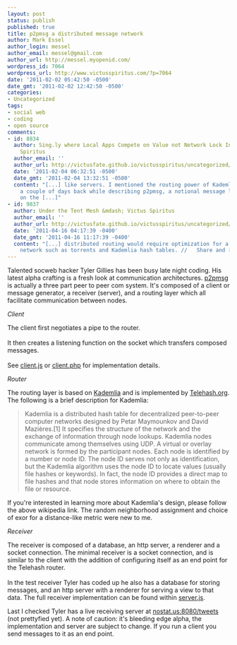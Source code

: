 ```yaml
---
layout: post
status: publish
published: true
title: p2pmsg a distributed message network
author: Mark Essel
author_login: messel
author_email: messel@gmail.com
author_url: http://messel.myopenid.com/
wordpress_id: 7064
wordpress_url: http://www.victusspiritus.com/?p=7064
date: '2011-02-02 05:42:50 -0500'
date_gmt: '2011-02-02 12:42:50 -0500'
categories:
- Uncategorized
tags:
- social web
- coding
- open source
comments:
- id: 8834
  author: Sing.ly where Local Apps Compete on Value not Network Lock In &raquo; Victus
    Spiritus
  author_email: ''
  author_url: http://victusfate.github.io/victusspiritus/uncategorized/2011/02/04/sing-ly-where-local-apps-compete-on-value-not-network-lock-in/
  date: '2011-02-04 06:32:51 -0500'
  date_gmt: '2011-02-04 13:32:51 -0500'
  content: "[...] like servers. I mentioned the routing power of Kademlia and Telehash
    a couple of days back while describing p2pmsg, a notional message layer built
    on the [...]"
- id: 9837
  author: Under the Tent Mesh &mdash; Victus Spiritus
  author_email: ''
  author_url: http://victusfate.github.io/victusspiritus/uncategorized/2011/04/15/under-the-tent-mesh/
  date: '2011-04-16 04:17:39 -0400'
  date_gmt: '2011-04-16 11:17:39 -0400'
  content: "[...] distributed routing would require optimization for a highly dynamic
    network such as torrents and Kademlia hash tables. //   Share and [...]"
---
```

<p>Talented socweb hacker Tyler Gillies has been busy late night coding. His latest alpha crafting is a fresh look at communication architectures. <a href="https://github.com/tjgillies/p2pmsg">p2pmsg</a> is actually a three part peer to peer com system. It's composed of a client or message generator, a receiver (server), and a routing layer which all facilitate communication between nodes.</p>
<p><I>Client</I></p>
<p>The client first negotiates a pipe to the router.<br />
<script src="https://gist.github.com/807611.js?file=p2p%20client%20connect%20to%20router"></script><br />
It then creates a listening function on the socket which transfers composed messages.<br />
<script src="https://gist.github.com/807607.js?file=client%20listener%20from%20p2pmsg"></script><br />
See <a href="https://github.com/tjgillies/p2pmsg/blob/master/client.js">client.js</a> or <a href="https://github.com/tjgillies/p2pmsg/blob/master/client.php">client.php</a> for implementation details.</p>
<p><I>Router</I></p>
<p>The routing layer is based on <a href="http://en.wikipedia.org/wiki/Kademlia">Kademlia</a> and is implemented by <a href="http://www.telehash.org">Telehash.org</a>. The following is a brief description for Kademlia:</p>
<blockquote><p>
Kademlia is a distributed hash table for decentralized peer-to-peer computer networks designed by Petar Maymounkov and David Mazières.[1] It specifies the structure of the network and the exchange of information through node lookups. Kademlia nodes communicate among themselves using UDP. A virtual or overlay network is formed by the participant nodes. Each node is identified by a number or node ID. The node ID serves not only as identification, but the Kademlia algorithm uses the node ID to locate values (usually file hashes or keywords). In fact, the node ID provides a direct map to file hashes and that node stores information on where to obtain the file or resource.
</p></blockquote>
<p>If you're interested in learning more about Kademlia's design, please follow the above wikipedia link. The random neighborhood assignment and choice of exor for a distance-like metric were new to me.</p>
<p><I>Receiver</I></p>
<p>The receiver is composed of a database, an http server, a renderer and a socket connection. The minimal receiver is a socket connection, and is similar to the client with the addition of configuring itself as an end point for the Telehash router.<br />
<script src="https://gist.github.com/807622.js?file=p2p%20receiver%20socket%20code"></script><br />
In the test receiver Tyler has coded up he also has a database for storing messages, and an http server with a renderer for serving a view to that data. The full receiver implementation can be found within <a href="https://github.com/tjgillies/p2pmsg/blob/master/server.js">server.js</a>. </p>
<p>Last I checked Tyler has a live receiving server at <a href="http://nostat.us:8080/tweets">nostat.us:8080/tweets</a> (not prettyfied yet). A note of caution: it's bleeding edge alpha, the implementation and server are subject to change. If you run a client you send messages to it as an end point.</p>
